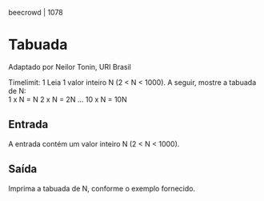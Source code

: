 beecrowd | 1078
# Tabuada
Adaptado por Neilor Tonin, URI  Brasil

Timelimit: 1
Leia 1 valor inteiro N (2 < N < 1000). A seguir, mostre a tabuada de N:      
1 x N = N      2 x N = 2N        ...       10 x N = 10N

## Entrada
A entrada contém um valor inteiro N (2 < N < 1000).

## Saída
Imprima a tabuada de N, conforme o exemplo fornecido.